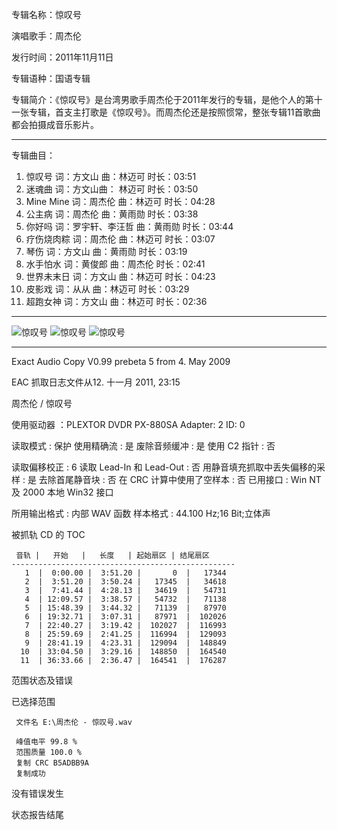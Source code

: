 
专辑名称：惊叹号

演唱歌手：周杰伦

发行时间：2011年11月11日

专辑语种：国语专辑

专辑简介：《惊叹号》是台湾男歌手周杰伦于2011年发行的专辑，是他个人的第十一张专辑，首支主打歌是《惊叹号》。而周杰伦还是按照惯常，整张专辑11首歌曲都会拍摄成音乐影片。

------------
专辑曲目：

1.	惊叹号	  词：方文山	  曲：林迈可	  时长：03:51
2.	迷魂曲	词：方文山曲：	林迈可	时长：03:50
3.	Mine Mine	词：周杰伦	曲：林迈可	时长：04:28
4.	公主病	词：周杰伦	曲：黄雨勋	时长：03:38
5.	你好吗	词：罗宇轩、李汪哲	曲：黄雨勋	时长：03:44
6.	疗伤烧肉粽	词：周杰伦	曲：林迈可	时长：03:07
7.	琴伤	词：方文山	曲：黄雨勋	时长：03:19
8.	水手怕水	词：黄俊郎	曲：周杰伦	时长：02:41
9.	世界未末日	词：方文山	曲：林迈可	时长：04:23
10.	皮影戏	词：从从	曲：林迈可	时长：03:29
11.	超跑女神	词：方文山	曲：林迈可	时长：02:36

------------
![惊叹号]( https://www.nsaimg.com/2020/04/18/e491babb3b761.jpg  "惊叹号的介绍")
![惊叹号]( https://www.nsaimg.com/2020/04/18/ebdf7ba5ec529.jpg  "惊叹号的介绍")
![惊叹号]( https://www.nsaimg.com/2020/04/18/441a1589bb73b.jpg  "惊叹号的介绍")

------------
Exact Audio Copy V0.99 prebeta 5 from 4. May 2009

EAC 抓取日志文件从12. 十一月 2011, 23:15

周杰伦 / 惊叹号

使用驱动器  ：PLEXTOR DVDR   PX-880SA   Adapter: 2  ID: 0

读取模式     : 保护
使用精确流   : 是
废除音频缓冲 : 是
使用 C2 指针 : 否

读取偏移校正                   : 6
读取 Lead-In 和 Lead-Out       : 否
用静音填充抓取中丢失偏移的采样 : 是
去除首尾静音块                 : 否
在 CRC 计算中使用了空样本      : 否
已用接口                       : Win NT 及 2000 本地 Win32 接口

所用输出格式 : 内部 WAV 函数
样本格式     : 44.100 Hz;16 Bit;立体声


被抓轨 CD 的 TOC

     音轨 |   开始   |   长度   | 起始扇区 | 结尾扇区 
    --------------------------------------------------
       1  |  0:00.00 |  3:51.20 |       0  |   17344  
       2  |  3:51.20 |  3:50.24 |   17345  |   34618  
       3  |  7:41.44 |  4:28.13 |   34619  |   54731  
       4  | 12:09.57 |  3:38.57 |   54732  |   71138  
       5  | 15:48.39 |  3:44.32 |   71139  |   87970  
       6  | 19:32.71 |  3:07.31 |   87971  |  102026  
       7  | 22:40.27 |  3:19.42 |  102027  |  116993  
       8  | 25:59.69 |  2:41.25 |  116994  |  129093  
       9  | 28:41.19 |  4:23.31 |  129094  |  148849  
      10  | 33:04.50 |  3:29.16 |  148850  |  164540  
      11  | 36:33.66 |  2:36.47 |  164541  |  176287  


范围状态及错误

已选择范围

     文件名 E:\周杰伦 - 惊叹号.wav

     峰值电平 99.8 %
     范围质量 100.0 %
     复制 CRC B5ADBB9A
     复制成功

没有错误发生

状态报告结尾

